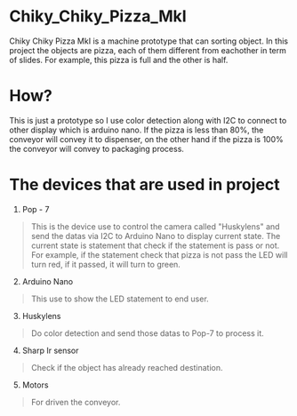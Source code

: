 # Chiky_Chiky_Pizza_MkI
Chiky Chiky Pizza MkI is a machine prototype that can sorting object. In this project the objects are pizza, each of them different from eachother in term of slides. For example, this pizza is full and the other is half.

# How?
This is just a prototype so I use color detection along with I2C to connect to other display which is arduino nano. If the pizza is less than 80%, the conveyor will convey it to dispenser, on the other hand if the pizza is 100% the conveyor will convey to packaging process.

# The devices that are used in project
1. Pop - 7
> This is the device use to control the camera called "Huskylens" and send the datas via I2C to Arduino Nano to display current state. The current state is statement that check if the statement is pass or not. For example, if the statement check that pizza is not pass the LED will turn red, if it passed, it will turn to green.
2. Arduino Nano
> This use to show the LED statement to end user.
3. Huskylens
> Do color detection and send those datas to Pop-7 to process it.
4. Sharp Ir sensor 
> Check if the object has already reached destination.
5. Motors
> For driven the conveyor.
